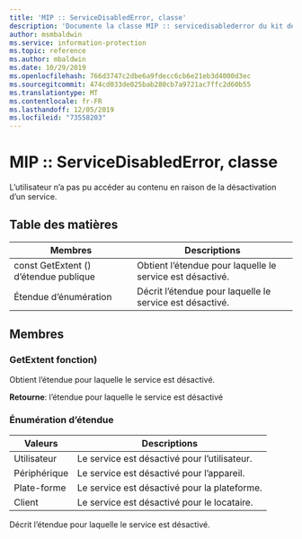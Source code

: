 ```yaml
---
title: 'MIP :: ServiceDisabledError, classe'
description: 'Documente la classe MIP :: servicedisablederror du kit de développement logiciel (SDK) Microsoft Information Protection (MIP).'
author: msmbaldwin
ms.service: information-protection
ms.topic: reference
ms.author: mbaldwin
ms.date: 10/29/2019
ms.openlocfilehash: 766d3747c2dbe6a9fdecc6cb6e21eb3d4000d3ec
ms.sourcegitcommit: 474cd033de025bab280cb7a9721ac7ffc2d60b55
ms.translationtype: MT
ms.contentlocale: fr-FR
ms.lasthandoff: 12/05/2019
ms.locfileid: "73558203"
---
```

# <a name="class-mipservicedisablederror"></a>MIP :: ServiceDisabledError, classe 
L’utilisateur n’a pas pu accéder au contenu en raison de la désactivation d’un service.
  
## <a name="summary"></a>Table des matières
 Membres                        | Descriptions                                
--------------------------------|---------------------------------------------
const GetExtent () d’étendue publique  |  Obtient l’étendue pour laquelle le service est désactivé.
Étendue d’énumération  |  Décrit l’étendue pour laquelle le service est désactivé.
  
## <a name="members"></a>Membres
  
### <a name="getextent-function"></a>GetExtent fonction)
Obtient l’étendue pour laquelle le service est désactivé.

  
**Retourne**: l’étendue pour laquelle le service est désactivé
  
### <a name="extent-enum"></a>Énumération d’étendue
 Valeurs                         | Descriptions                                
--------------------------------|---------------------------------------------
Utilisateur            | Le service est désactivé pour l’utilisateur.
Périphérique            | Le service est désactivé pour l’appareil.
Plate-forme            | Le service est désactivé pour la plateforme.
Client            | Le service est désactivé pour le locataire.
Décrit l’étendue pour laquelle le service est désactivé.